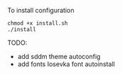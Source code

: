To install configuration

```
chmod +x install.sh
./install
```

TODO:

-   add sddm theme autoconfig
-   add fonts Iosevka font autoinstall
